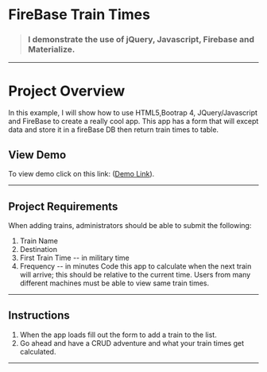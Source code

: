 
# FireBase Train Times
> ### I demonstrate the use of jQuery, Javascript, Firebase and Materialize. 
- - -
# Project Overview
In this example, I will show how to use HTML5,Bootrap 4, JQuery/Javascript and FireBase to create a really cool app. This app has a form that will except data and store it in a fireBase DB then return train times to table.

## View Demo  
To view demo click on this link: ([Demo Link](https://dointhedev.github.io/Train-Times)).
- - -
## Project Requirements  
 When adding trains, administrators should be able to submit the following: 
 1. Train Name
 1. Destination 
 1. First Train Time -- in military time
 1. Frequency -- in minutes
Code this app to calculate when the next train will arrive; this should be relative to the current time.
Users from many different machines must be able to view same train times.
 
- - -
## Instructions
1. When the app loads fill out the form to add a train to the list.
1. Go ahead and have a CRUD adventure and what your train times get calculated. 
- - -
